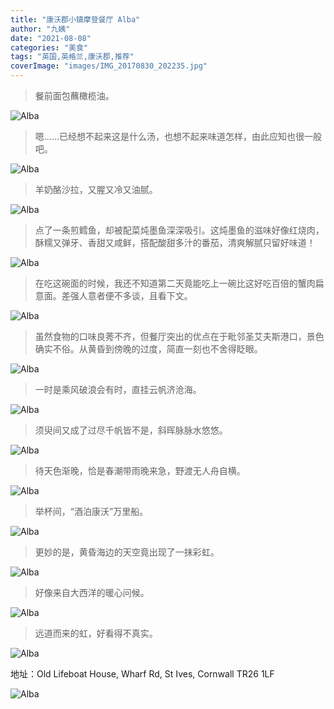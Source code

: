 ```yaml
---
title: "康沃郡小镇摩登餐厅 Alba"
author: "九姨"
date: "2021-08-08"
categories: "美食"
tags: "英国,英格兰,康沃郡,推荐"
coverImage: "images/IMG_20170830_202235.jpg"
---
```


>餐前面包蘸橄榄油。

![Alba](images/IMG_20170830_193100.jpg)

>嗯……已经想不起来这是什么汤，也想不起来味道怎样，由此应知也很一般吧。

![Alba](images/IMG_20170830_193051.jpg)

>羊奶酪沙拉，又腥又冷又油腻。

![Alba](images/IMG_20170830_194848.jpg)

>点了一条煎鳕鱼，却被配菜炖墨鱼深深吸引。这炖墨鱼的滋味好像红烧肉，酥糯又弹牙、香甜又咸鲜，搭配酸甜多汁的番茄，清爽解腻只留好味道！

![Alba](images/IMG_20170830_202235.jpg)

>在吃这碗面的时候，我还不知道第二天竟能吃上一碗比这好吃百倍的蟹肉扁意面。差强人意者便不多谈，且看下文。

![Alba](images/IMG_20170830_194754.jpg)

>虽然食物的口味良莠不齐，但餐厅突出的优点在于毗邻圣艾夫斯港口，景色确实不俗。从黄昏到傍晚的过度，简直一刻也不舍得眨眼。

![Alba](images/IMG_20170830_184212.jpg)

>一时是乘风破浪会有时，直挂云帆济沧海。

![Alba](images/IMG_20170830_192324.jpg)

>须臾间又成了过尽千帆皆不是，斜晖脉脉水悠悠。

![Alba](images/IMG_20170830_190303.jpg)

>待天色渐晚，恰是春潮带雨晚来急，野渡无人舟自横。

![Alba](images/IMG_20170830_193542.jpg)

>举杯间，“酒泊康沃”万里船。

![Alba](images/IMG_20170830_194031.jpg)

>更妙的是，黄昏海边的天空竟出现了一抹彩虹。

![Alba](images/IMG_20170830_184938.jpg)

>好像来自大西洋的暖心问候。

![Alba](images/IMG_20170830_185046.jpg)

>远道而来的虹，好看得不真实。

![Alba](images/IMG_20170830_185155_meitu_2.jpg)


地址：Old Lifeboat House, Wharf Rd, St Ives, Cornwall TR26 1LF

![Alba](images/alba.jpg)